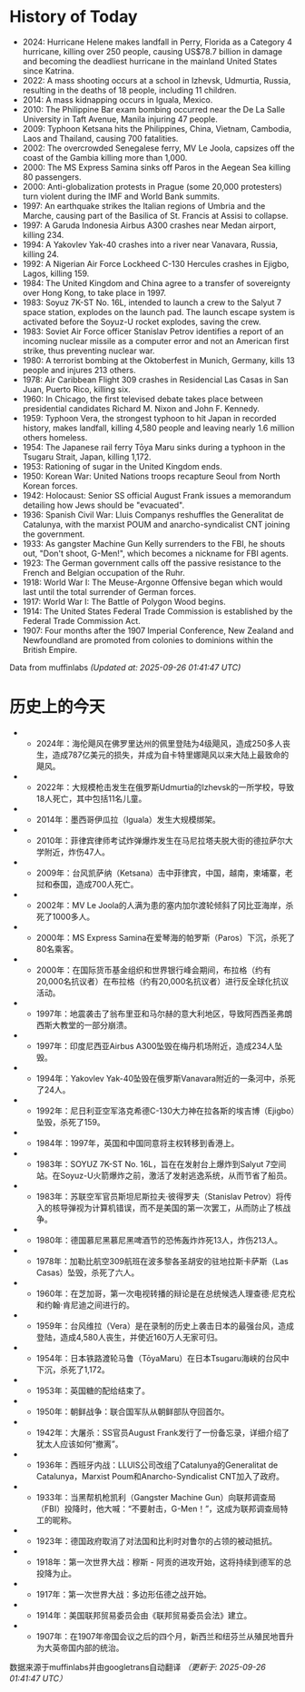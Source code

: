 # History of Today 

- 2024: Hurricane Helene makes landfall in Perry, Florida as a Category 4 hurricane, killing over 250 people, causing US$78.7 billion in damage and becoming the deadliest hurricane in the mainland United States since Katrina.
- 2022: A mass shooting occurs at a school in Izhevsk, Udmurtia, Russia, resulting in the deaths of 18 people, including 11 children.
- 2014: A mass kidnapping occurs in Iguala, Mexico.
- 2010: The Philippine Bar exam bombing occurred near the De La Salle University in Taft Avenue, Manila injuring 47 people.
- 2009: Typhoon Ketsana hits the Philippines, China, Vietnam, Cambodia, Laos and Thailand, causing 700 fatalities.
- 2002: The overcrowded Senegalese ferry, MV Le Joola, capsizes off the coast of the Gambia killing more than 1,000.
- 2000: The MS Express Samina sinks off Paros in the Aegean Sea killing 80 passengers.
- 2000: Anti-globalization protests in Prague (some 20,000 protesters) turn violent during the IMF and World Bank summits.
- 1997: An earthquake strikes the Italian regions of Umbria and the Marche, causing part of the Basilica of St. Francis at Assisi to collapse.
- 1997: A Garuda Indonesia Airbus A300 crashes near Medan airport, killing 234.
- 1994: A Yakovlev Yak-40 crashes into a river near Vanavara, Russia, killing 24.
- 1992: A Nigerian Air Force Lockheed C-130 Hercules crashes in Ejigbo, Lagos, killing 159.
- 1984: The United Kingdom and China agree to a transfer of sovereignty over Hong Kong, to take place in 1997.
- 1983: Soyuz 7K-ST No. 16L, intended to launch a crew to the Salyut 7 space station, explodes on the launch pad. The launch escape system is activated before the Soyuz-U rocket explodes, saving the crew.
- 1983: Soviet Air Force officer Stanislav Petrov identifies a report of an incoming nuclear missile as a computer error and not an American first strike, thus preventing nuclear war.
- 1980: A terrorist bombing at the Oktoberfest in Munich, Germany, kills 13 people and injures 213 others.
- 1978: Air Caribbean Flight 309 crashes in Residencial Las Casas in San Juan, Puerto Rico, killing six.
- 1960: In Chicago, the first televised debate takes place between presidential candidates Richard M. Nixon and John F. Kennedy.
- 1959: Typhoon Vera, the strongest typhoon to hit Japan in recorded history, makes landfall, killing 4,580 people and leaving nearly 1.6 million others homeless.
- 1954: The Japanese rail ferry Tōya Maru sinks during a typhoon in the Tsugaru Strait, Japan, killing 1,172.
- 1953: Rationing of sugar in the United Kingdom ends.
- 1950: Korean War: United Nations troops recapture Seoul from North Korean forces.
- 1942: Holocaust: Senior SS official August Frank issues a memorandum detailing how Jews should be "evacuated".
- 1936: Spanish Civil War: Lluis Companys reshuffles the Generalitat de Catalunya, with the marxist POUM and anarcho-syndicalist CNT joining the government.
- 1933: As gangster Machine Gun Kelly surrenders to the FBI, he shouts out, "Don't shoot, G-Men!", which becomes a nickname for FBI agents.
- 1923: The German government calls off the passive resistance to the French and Belgian occupation of the Ruhr.
- 1918: World War I: The Meuse-Argonne Offensive began which would last until the total surrender of German forces.
- 1917: World War I: The Battle of Polygon Wood begins.
- 1914: The United States Federal Trade Commission is established by the Federal Trade Commission Act.
- 1907: Four months after the 1907 Imperial Conference, New Zealand and Newfoundland are promoted from colonies to dominions within the British Empire.

Data from muffinlabs
*(Updated at: 2025-09-26 01:41:47 UTC)*

# 历史上的今天 

- -  2024年：海伦飓风在佛罗里达州的佩里登陆为4级飓风，造成250多人丧生，造成787亿美元的损失，并成为自卡特里娜飓风以来大陆上最致命的飓风。
- -  2022年：大规模枪击发生在俄罗斯Udmurtia的Izhevsk的一所学校，导致18人死亡，其中包括11名儿童。
- -  2014年：墨西哥伊瓜拉（Iguala）发生大规模绑架。
- -  2010年：菲律宾律师考试炸弹爆炸发生在马尼拉塔夫脱大街的德拉萨尔大学附近，炸伤47人。
- -  2009年：台风凯萨纳（Ketsana）击中菲律宾，中国，越南，柬埔寨，老挝和泰国，造成700人死亡。
- -  2002年：MV Le Joola的人满为患的塞内加尔渡轮倾斜了冈比亚海岸，杀死了1000多人。
- -  2000年：MS Express Samina在爱琴海的帕罗斯（Paros）下沉，杀死了80名乘客。
- -  2000年：在国际货币基金组织和世界银行峰会期间，布拉格（约有20,000名抗议者）在布拉格（约有20,000名抗议者）进行反全球化抗议活动。
- -  1997年：地震袭击了翁布里亚和马尔赫的意大利地区，导致阿西西圣弗朗西斯大教堂的一部分崩溃。
- -  1997年：印度尼西亚Airbus A300坠毁在梅丹机场附近，造成234人坠毁。
- -  1994年：Yakovlev Yak-40坠毁在俄罗斯Vanavara附近的一条河中，杀死了24人。
- -  1992年：尼日利亚空军洛克希德C-130大力神在拉各斯的埃吉博（Ejigbo）坠毁，杀死了159。
- -  1984年：1997年，英国和中国同意将主权转移到香港上。
- -  1983年：SOYUZ 7K-ST No. 16L，旨在在发射台上爆炸到Salyut 7空间站。在Soyuz-U火箭爆炸之前，激活了发射逃逸系统，从而节省了船员。
- -  1983年：苏联空军官员斯坦尼斯拉夫·彼得罗夫（Stanislav Petrov）将传入的核导弹视为计算机错误，而不是美国的第一次罢工，从而防止了核战争。
- -  1980年：德国慕尼黑慕尼黑啤酒节的恐怖轰炸炸死13人，炸伤213人。
- -  1978年：加勒比航空309航班在波多黎各圣胡安的驻地拉斯卡萨斯（Las Casas）坠毁，杀死了六人。
- -  1960年：在芝加哥，第一次电视转播的辩论是在总统候选人理查德·尼克松和约翰·肯尼迪之间进行的。
- -  1959年：台风维拉（Vera）是在录制的历史上袭击日本的最强台风，造成登陆，造成4,580人丧生，并使近160万人无家可归。
- -  1954年：日本铁路渡轮马鲁（TōyaMaru）在日本Tsugaru海峡的台风中下沉，杀死了1,172。
- -  1953年：英国糖的配给结束了。
- -  1950年：朝鲜战争：联合国军队从朝鲜部队夺回首尔。
- -  1942年：大屠杀：SS官员August Frank发行了一份备忘录，详细介绍了犹太人应该如何“撤离”。
- -  1936年：西班牙内战：LLUIS公司改组了Catalunya的Generalitat de Catalunya，Marxist Poum和Anarcho-Syndicalist CNT加入了政府。
- -  1933年：当黑帮机枪凯利（Gangster Machine Gun）向联邦调查局（FBI）投降时，他大喊：“不要射击，G-Men！”，这成为联邦调查局特工的昵称。
- -  1923年：德国政府取消了对法国和比利时对鲁尔的占领的被动抵抗。
- -  1918年：第一次世界大战：穆斯 - 阿贡的进攻开始，这将持续到德军的总投降为止。
- -  1917年：第一次世界大战：多边形伍德之战开始。
- -  1914年：美国联邦贸易委员会由《联邦贸易委员会法》建立。
- -  1907年：在1907年帝国会议之后的四个月，新西兰和纽芬兰从殖民地晋升为大英帝国内部的统治。

数据来源于muffinlabs并由googletrans自动翻译
*（更新于: 2025-09-26 01:41:47 UTC）*